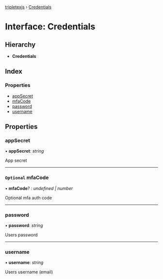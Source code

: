 [tripletexjs](../README.md) › [Credentials](credentials.md)

# Interface: Credentials

## Hierarchy

* **Credentials**

## Index

### Properties

* [appSecret](credentials.md#appsecret)
* [mfaCode](credentials.md#optional-mfacode)
* [password](credentials.md#password)
* [username](credentials.md#username)

## Properties

###  appSecret

• **appSecret**: *string*

App secret

___

### `Optional` mfaCode

• **mfaCode**? : *undefined | number*

Optional mfa auth code

___

###  password

• **password**: *string*

Users password

___

###  username

• **username**: *string*

Users username (email)
